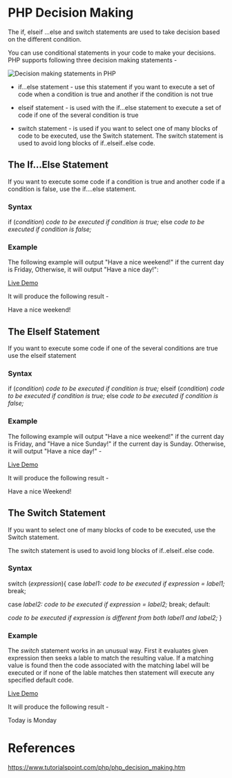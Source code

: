 # PHP Decision Making

The if, elseif ...else and switch statements are used to take decision based on the different condition.

You can use conditional statements in your code to make your decisions. PHP supports following three decision making statements -

![Decision making statements in PHP](https://www.tutorialspoint.com/php/images/decision_making.jpg)

-   if...else statement - use this statement if you want to execute a set of code when a condition is true and another if the condition is not true

-   elseif statement - is used with the if...else statement to execute a set of code if one of the several condition is true

-   switch statement - is used if you want to select one of many blocks of code to be executed, use the Switch statement. The switch statement is used to avoid long blocks of if..elseif..else code.

The If...Else Statement
-----------------------

If you want to execute some code if a condition is true and another code if a condition is false, use the if....else statement.

### Syntax

if (*condition*)
   *code to be executed if condition is true;*
else
   *code to be executed if condition is false;*

### Example

The following example will output "Have a nice weekend!" if the current day is Friday, Otherwise, it will output "Have a nice day!":

[Live Demo](http://tpcg.io/NKqFAU)

<html>  <body>  <?php
         $d = date("D");  if  ($d ==  "Fri") echo "Have a nice weekend!";  else echo "Have a nice day!";  ?>  </body>  </html>

It will produce the following result -

Have a nice weekend!

The ElseIf Statement
--------------------

If you want to execute some code if one of the several conditions are true use the elseif statement

### Syntax

if (*condition*)
   *code to be executed if condition is true;*
elseif (*condition*)
   *code to be executed if condition is true;*
else
   *code to be executed if condition is false;*

### Example

The following example will output "Have a nice weekend!" if the current day is Friday, and "Have a nice Sunday!" if the current day is Sunday. Otherwise, it will output "Have a nice day!" -

[Live Demo](http://tpcg.io/YoZkua)

<html>  <body>  <?php
         $d = date("D");  if  ($d ==  "Fri") echo "Have a nice weekend!"; elseif ($d ==  "Sun") echo "Have a nice Sunday!";  else echo "Have a nice day!";  ?>  </body>  </html>

It will produce the following result -

Have a nice Weekend!

The Switch Statement
--------------------

If you want to select one of many blocks of code to be executed, use the Switch statement.

The switch statement is used to avoid long blocks of if..elseif..else code.

### Syntax

switch (*expression*){
   case *label1:*
      *code to be executed if expression = label1;*
      break;

   case *label2:*
      *code to be executed if expression = label2;*
      break;
      default:

   *code to be executed
   if expression is different
   from both label1 and label2;*
}

### Example

The *switch* statement works in an unusual way. First it evaluates given expression then seeks a lable to match the resulting value. If a matching value is found then the code associated with the matching label will be executed or if none of the lable matches then statement will execute any specified default code.

[Live Demo](http://tpcg.io/MpShPB)

<html>  <body>  <?php
         $d = date("D");  switch  ($d){  case  "Mon": echo "Today is Monday";  break;  case  "Tue": echo "Today is Tuesday";  break;  case  "Wed": echo "Today is Wednesday";  break;  case  "Thu": echo "Today is Thursday";  break;  case  "Fri": echo "Today is Friday";  break;  case  "Sat": echo "Today is Saturday";  break;  case  "Sun": echo "Today is Sunday";  break;  default: echo "Wonder which day is this ?";  }  ?>  </body>  </html>

It will produce the following result -

Today is Monday

# References
https://www.tutorialspoint.com/php/php_decision_making.htm
